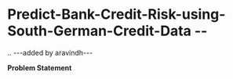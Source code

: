 # Predict-Bank-Credit-Risk-using-South-German-Credit-Data --


..
---added by aravindh---

**Problem Statement**

